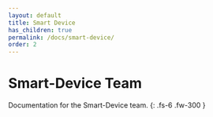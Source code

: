 ```yaml
---
layout: default
title: Smart Device
has_children: true
permalink: /docs/smart-device/
order: 2
---
```


# Smart-Device Team

Documentation for the Smart-Device team.
{: .fs-6 .fw-300 }
